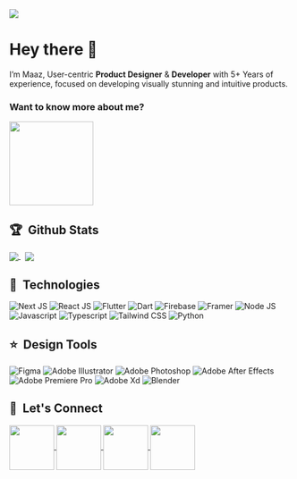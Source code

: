 <a href="https://maazrana.com">
    <picture>
        <source
            srcset="https://mmaazrana.github.io/images/banner-dark.webp"
            media="(prefers-color-scheme: dark)"
        />
        <source
            srcset="https://mmaazrana.github.io/images/banner-light.webp"
            media="(prefers-color-scheme: light), (prefers-color-scheme: no-preference)"
        />
      <img src="https://mmaazrana.github.io/images/banner-dark.webp" />
    </picture> 
</a>

# Hey there 👋

I’m Maaz, User-centric **Product Designer** & **Developer** with 5+ Years of experience, focused on developing visually
stunning
and intuitive products.

### Want to know more about me?

<a href="https://maazrana.com">
    <picture>
        <source
            srcset="https://mmaazrana.github.io/images/cta-alt-dark.webp"
            media="(prefers-color-scheme: dark)"
        />
        <source
            srcset="https://mmaazrana.github.io/images/cta-alt-light.webp"
            media="(prefers-color-scheme: light), (prefers-color-scheme: no-preference)"
        />
      <img height="150" src="https://mmaazrana.github.io/images/cta-alt-dark.webp" />
    </picture> 
</a>

## 🏆 &nbsp;Github Stats

<a href="https://maazrana.com">
    <picture>
        <source
            srcset="https://github-readme-stats-mmaazranas-projects.vercel.app/api?username=mmaazrana&show_icons=true&rank_icon=github&include_all_commits=true&hide_title=true&text_color=CEDDFA&icon_color=4264A8&bg_color=0E1930&border_radius=18&hide_border=true&hide=contribs&show=prs_merged_percentage"
            media="(prefers-color-scheme: dark)"
        />
        <source
            srcset="https://github-readme-stats-mmaazranas-projects.vercel.app/api?username=mmaazrana&show_icons=true&rank_icon=github&include_all_commits=true&hide_title=true&text_color=22365E&icon_color=B4C4E4&bg_color=EEF3FE&border_radius=18&hide_border=true&hide=contribs&show=prs_merged_percentage"
            media="(prefers-color-scheme: light), (prefers-color-scheme: no-preference)"
        />
      <img align="center" src="https://github-readme-stats-mmaazranas-projects.vercel.app/api?username=mmaazrana&show_icons=true&rank_icon=github&include_all_commits=true&hide_title=true&text_color=CEDDFA&icon_color=4264A8&bg_color=0E1930&border_radius=18&hide_border=true&hide=contribs&show=prs_merged_percentage" />
    </picture> 
</a>
&nbsp;
<a href="https://maazrana.com">
    <picture>
        <source
            srcset="https://github-readme-stats-mmaazranas-projects.vercel.app/api/top-langs/?username=mmaazrana&show_icons=true&rank_icon=github&include_all_commits=true&hide_title=true&text_color=CEDDFA&icon_color=4264A8&bg_color=0E1930&border_radius=18&hide_border=true&layout=compact"
            media="(prefers-color-scheme: dark)"
        />
        <source
            srcset="https://github-readme-stats-mmaazranas-projects.vercel.app/api/top-langs/?username=mmaazrana&show_icons=true&rank_icon=github&include_all_commits=true&hide_title=true&text_color=22365E&icon_color=B4C4E4&bg_color=EEF3FE&border_radius=18&hide_border=true&layout=compact"
            media="(prefers-color-scheme: light), (prefers-color-scheme: no-preference)"
        />
      <img align="center" src="https://github-readme-stats-mmaazranas-projects.vercel.app/api/top-langs/?username=mmaazrana&show_icons=true&rank_icon=github&include_all_commits=true&hide_title=true&text_color=CEDDFA&icon_color=4264A8&bg_color=0E1930&border_radius=18&hide_border=true&layout=compact" />
    </picture> 
</a>

## 🚀 &nbsp;Technologies

![Next JS](https://mmaazrana.github.io/images/next.webp)
![React JS](https://mmaazrana.github.io/images/react.webp)
![Flutter](https://mmaazrana.github.io/images/flutter.webp)
![Dart](https://mmaazrana.github.io/images/dart.webp)
![Firebase](https://mmaazrana.github.io/images/firebase.webp)
![Framer](https://mmaazrana.github.io/images/framer.webp)
![Node JS](https://mmaazrana.github.io/images/node.webp)
![Javascript](https://mmaazrana.github.io/images/typescript.webp)
![Typescript](https://mmaazrana.github.io/images/javascript.webp)
![Tailwind CSS](https://mmaazrana.github.io/images/tailwind.webp)
![Python](https://mmaazrana.github.io/images/python.webp)

## ⭐ &nbsp;Design Tools

![Figma](https://mmaazrana.github.io/images/figma.webp)
![Adobe Illustrator](https://mmaazrana.github.io/images/illustrator.webp)
![Adobe Photoshop](https://mmaazrana.github.io/images/photoshop.webp)
![Adobe After Effects](https://mmaazrana.github.io/images/ae.webp)
![Adobe Premiere Pro](https://mmaazrana.github.io/images/premiere.webp)
![Adobe Xd](https://mmaazrana.github.io/images/xd.webp)
![Blender](https://mmaazrana.github.io/images/blender.webp)

## 🙌 &nbsp;Let's Connect

<a href="https://www.linkedin.com/in/mmaazrana/">
    <picture>
        <source
            srcset="https://mmaazrana.github.io/images/linkedin-alt-dark.webp"
            media="(prefers-color-scheme: dark)"
        />
        <source
            srcset="https://mmaazrana.github.io/images/linkedin-alt-light.webp"
            media="(prefers-color-scheme: light), (prefers-color-scheme: no-preference)"
        />
      <img height="80" align="center" src="https://mmaazrana.github.io/images/linkedin-alt-dark.webp" />
    </picture> 
</a>
<a href="https://x.com/mmaazrana">
    <picture>
        <source
            srcset="https://mmaazrana.github.io/images/x-alt-dark.webp"
            media="(prefers-color-scheme: dark)"
        />
        <source
            srcset="https://mmaazrana.github.io/images/x-alt-light.webp"
            media="(prefers-color-scheme: light), (prefers-color-scheme: no-preference)"
        />
      <img height="80" align="center" src="https://mmaazrana.github.io/images/x-alt-dark.webp" />
    </picture> 
</a>
<a href="https://www.behance.net/maazrana3">
    <picture>
        <source
            srcset="https://mmaazrana.github.io/images/behance-alt-dark.webp"
            media="(prefers-color-scheme: dark)"
        />
        <source
            srcset="https://mmaazrana.github.io/images/behance-alt-light.webp"
            media="(prefers-color-scheme: light), (prefers-color-scheme: no-preference)"
        />
      <img height="80" align="center" src="https://mmaazrana.github.io/images/behance-alt-dark.webp" />
    </picture> 
</a>
<a href="https://dribbble.com/mmaazrana">
    <picture>
        <source
            srcset="https://mmaazrana.github.io/images/dribbble-alt-dark.webp"
            media="(prefers-color-scheme: dark)"
        />
        <source
            srcset="https://mmaazrana.github.io/images/dribbble-alt-light.webp"
            media="(prefers-color-scheme: light), (prefers-color-scheme: no-preference)"
        />
      <img height="80" align="center" src="https://mmaazrana.github.io/images/dribbble-alt-dark.webp" />
    </picture> 
</a>

[//]: # "![Maaz's GitHub stats](https://github-readme-stats-mmaazranas-projects.vercel.app/api?username=mmaazrana&show_icons=true&rank_icon=github&include_all_commits=true&hide_title=true&text_color=CEDDFA&icon_color=4264A8&bg_color=0E1930&border_radius=18&hide_border=true&hide=contribs&show=prs_merged_percentage)"
